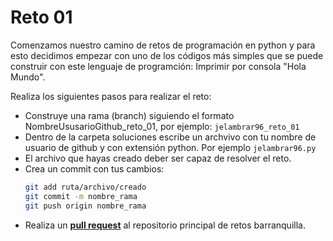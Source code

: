 # Reto 01

Comenzamos nuestro camino de retos de programación en python y para esto decidimos empezar con uno de los códigos más simples que se puede construir con este lenguaje de programción: Imprimir por consola "Hola Mundo".

Realiza los siguientes pasos para realizar el reto: 
- Construye una rama (branch) siguiendo el formato NombreUsusarioGithub_reto_01, por ejemplo: `jelambrar96_reto_01`
- Dentro de la carpeta soluciones escribe un archvivo con tu nombre de usuario de github y con extensión python. Por ejemplo `jelambrar96.py`
- El archivo que hayas creado deber ser capaz de resolver el reto. 
- Crea un commit con tus cambios:
    ```bash
    git add ruta/archivo/creado
    git commit -m nombre_rama
    git push origin nombre_rama
    ```
- Realiza un [**pull request**](https://docs.github.com/es/pull-requests/collaborating-with-pull-requests/proposing-changes-to-your-work-with-pull-requests/creating-a-pull-request) al repositorio principal de retos barranquilla. 
